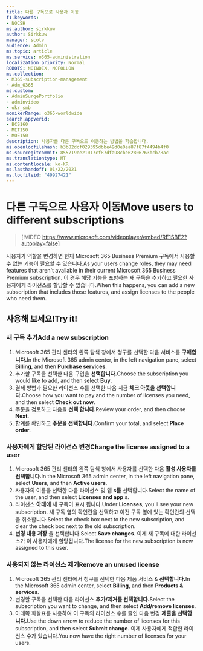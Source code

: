 ```yaml
---
title: 다른 구독으로 사용자 이동
f1.keywords:
- NOCSH
ms.author: sirkkuw
author: Sirkkuw
manager: scotv
audience: Admin
ms.topic: article
ms.service: o365-administration
localization_priority: Normal
ROBOTS: NOINDEX, NOFOLLOW
ms.collection:
- M365-subscription-management
- Adm_O365
ms.custom:
- AdminSurgePortfolio
- adminvideo
- okr_smb
monikerRange: o365-worldwide
search.appverid:
- BCS160
- MET150
- MOE150
description: 사용자를 다른 구독으로 이동하는 방법을 학습합니다.
ms.openlocfilehash: b3b82dcf029395dbbe49d0e0ea87f87f4494b4f0
ms.sourcegitcommit: 855719ee21017cf87dfa98cbe62806763bcb78ac
ms.translationtype: MT
ms.contentlocale: ko-KR
ms.lasthandoff: 01/22/2021
ms.locfileid: "49927421"
---
```

# <a name="move-users-to-different-subscriptions"></a><span data-ttu-id="5ccca-103">다른 구독으로 사용자 이동</span><span class="sxs-lookup"><span data-stu-id="5ccca-103">Move users to different subscriptions</span></span>

> [!VIDEO https://www.microsoft.com/videoplayer/embed/RE1SBE2?autoplay=false]

<span data-ttu-id="5ccca-104">사용자가 역할을 변경하면 현재 Microsoft 365 Business Premium 구독에서 사용할 수 없는 기능이 필요할 수 있습니다.</span><span class="sxs-lookup"><span data-stu-id="5ccca-104">As your users change roles, they may need features that aren't available in their current Microsoft 365 Business Premium subscription.</span></span> <span data-ttu-id="5ccca-105">이 경우 해당 기능을 포함하는 새 구독을 추가하고 필요한 사용자에게 라이선스를 할당할 수 있습니다.</span><span class="sxs-lookup"><span data-stu-id="5ccca-105">When this happens, you can add a new subscription that includes those features, and assign licenses to the people who need them.</span></span>

## <a name="try-it"></a><span data-ttu-id="5ccca-106">사용해 보세요!</span><span class="sxs-lookup"><span data-stu-id="5ccca-106">Try it!</span></span>

### <a name="add-a-new-subscription"></a><span data-ttu-id="5ccca-107">새 구독 추가</span><span class="sxs-lookup"><span data-stu-id="5ccca-107">Add a new subscription</span></span>

1. <span data-ttu-id="5ccca-108">Microsoft 365 관리 센터의 왼쪽 탐색 창에서 청구를 선택한 다음 서비스를 **구매합니다.**</span><span class="sxs-lookup"><span data-stu-id="5ccca-108">In the Microsoft 365 admin center, in the left navigation pane, select **Billing**, and then **Purchase services**.</span></span>
1. <span data-ttu-id="5ccca-109">추가할 구독을 선택한 다음 구입을 **선택합니다.**</span><span class="sxs-lookup"><span data-stu-id="5ccca-109">Choose the subscription you would like to add, and then select **Buy**.</span></span>
1. <span data-ttu-id="5ccca-110">결제 방법과 필요한 라이선스 수를 선택한 다음 지금 **체크 아웃을 선택합니다.**</span><span class="sxs-lookup"><span data-stu-id="5ccca-110">Choose how you want to pay and the number of licenses you need, and then select **Check out now**.</span></span>
1. <span data-ttu-id="5ccca-111">주문을 검토하고 다음을 **선택 합니다.**</span><span class="sxs-lookup"><span data-stu-id="5ccca-111">Review your order, and then choose **Next**.</span></span>
1. <span data-ttu-id="5ccca-112">합계를 확인하고 **주문을 선택합니다.**</span><span class="sxs-lookup"><span data-stu-id="5ccca-112">Confirm your total, and select **Place order**.</span></span>

### <a name="change-the-license-assigned-to-a-user"></a><span data-ttu-id="5ccca-113">사용자에게 할당된 라이선스 변경</span><span class="sxs-lookup"><span data-stu-id="5ccca-113">Change the license assigned to a user</span></span>

1. <span data-ttu-id="5ccca-114">Microsoft 365 관리 센터의 왼쪽 탐색 창에서 사용자를 선택한 다음 **활성 사용자를 선택합니다.**</span><span class="sxs-lookup"><span data-stu-id="5ccca-114">In the Microsoft 365 admin center, in the left navigation pane, select **Users**, and then **Active users**.</span></span>
1. <span data-ttu-id="5ccca-115">사용자의 이름을 선택한 다음 라이선스 및 앱 **s를** 선택합니다.</span><span class="sxs-lookup"><span data-stu-id="5ccca-115">Select the name of the user, and then select **Licenses and app** s.</span></span>
1. <span data-ttu-id="5ccca-116">라이선스 **아래에** 새 구독이 표시 됩니다.</span><span class="sxs-lookup"><span data-stu-id="5ccca-116">Under **Licenses**, you'll see your new subscription.</span></span> <span data-ttu-id="5ccca-117">새 구독 옆의 확인란을 선택하고 이전 구독 옆에 있는 확인란의 선택을 취소합니다.</span><span class="sxs-lookup"><span data-stu-id="5ccca-117">Select the check box next to the new subscription, and clear the check box next to the old subscription.</span></span>
1. <span data-ttu-id="5ccca-118">**변경 내용 저장** 을 선택합니다.</span><span class="sxs-lookup"><span data-stu-id="5ccca-118">Select **Save changes**.</span></span> <span data-ttu-id="5ccca-119">이제 새 구독에 대한 라이선스가 이 사용자에게 할당됩니다.</span><span class="sxs-lookup"><span data-stu-id="5ccca-119">The license for the new subscription is now assigned to this user.</span></span>

### <a name="remove-an-unused-license"></a><span data-ttu-id="5ccca-120">사용되지 않는 라이선스 제거</span><span class="sxs-lookup"><span data-stu-id="5ccca-120">Remove an unused license</span></span>

1. <span data-ttu-id="5ccca-121">Microsoft 365 관리 센터에서 청구를 선택한 다음 제품 서비스 & **선택합니다.**</span><span class="sxs-lookup"><span data-stu-id="5ccca-121">In the Microsoft 365 admin center, select **Billing**, and then **Products & services**.</span></span>
1. <span data-ttu-id="5ccca-122">변경할 구독을 선택한 다음 라이선스 **추가/제거를 선택합니다.**</span><span class="sxs-lookup"><span data-stu-id="5ccca-122">Select the subscription you want to change, and then select **Add/remove licenses**.</span></span>
1. <span data-ttu-id="5ccca-123">아래쪽 화살표를 사용하여 이 구독의 라이선스 수를 줄인 다음 변경 **제출을 선택합니다.**</span><span class="sxs-lookup"><span data-stu-id="5ccca-123">Use the down arrow to reduce the number of licenses for this subscription, and then select **Submit change**.</span></span> <span data-ttu-id="5ccca-124">이제 사용자에게 적합한 라이선스 수가 있습니다.</span><span class="sxs-lookup"><span data-stu-id="5ccca-124">You now have the right number of licenses for your users.</span></span>
